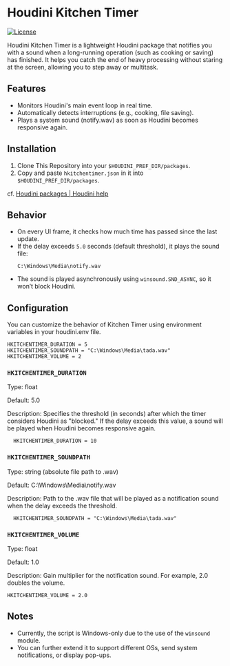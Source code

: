 # Houdini Kitchen Timer
[![License](https://img.shields.io/badge/License-Apache%202.0-blue.svg)](https://github.com/tanitta/hkitchentimer/blob/main/LICENSE)

Houdini Kitchen Timer is a lightweight Houdini package that notifies you with a sound when a long-running operation (such as cooking or saving) has finished.
It helps you catch the end of heavy processing without staring at the screen, allowing you to step away or multitask.

## Features

- Monitors Houdini's main event loop in real time.
- Automatically detects interruptions (e.g., cooking, file saving).
- Plays a system sound (notify.wav) as soon as Houdini becomes responsive again.

## Installation

1. Clone This Repository into your `$HOUDINI_PREF_DIR/packages`.
2. Copy and paste `hkitchentimer.json` in it into `$HOUDINI_PREF_DIR/packages`.

cf. [Houdini packages | Houdini help](https://www.sidefx.com/docs/houdini/ref/plugins.html)

## Behavior

- On every UI frame, it checks how much time has passed since the last update.
- If the delay exceeds `5.0` seconds (default threshold), it plays the sound file:
  ```
  C:\Windows\Media\notify.wav
  ```
- The sound is played asynchronously using `winsound.SND_ASYNC`, so it won’t block Houdini.

## Configuration

You can customize the behavior of Kitchen Timer using environment variables in your houdini.env file.

```
HKITCHENTIMER_DURATION = 5
HKITCHENTIMER_SOUNDPATH = "C:\Windows\Media\tada.wav"
HKITCHENTIMER_VOLUME = 2
```

### `HKITCHENTIMER_DURATION`
Type: float

Default: 5.0

Description:
Specifies the threshold (in seconds) after which the timer considers Houdini as "blocked."
If the delay exceeds this value, a sound will be played when Houdini becomes responsive again.

```
  HKITCHENTIMER_DURATION = 10
```

### `HKITCHENTIMER_SOUNDPATH`
Type: string (absolute file path to .wav)

Default: C:\Windows\Media\notify.wav

Description:
Path to the .wav file that will be played as a notification sound when the delay exceeds the threshold.

```
  HKITCHENTIMER_SOUNDPATH = "C:\Windows\Media\tada.wav"
```

### `HKITCHENTIMER_VOLUME`
Type: float

Default: 1.0

Description:
Gain multiplier for the notification sound. For example, 2.0 doubles the volume.

```
HKITCHENTIMER_VOLUME = 2.0
```

## Notes

- Currently, the script is Windows-only due to the use of the `winsound` module.
- You can further extend it to support different OSs, send system notifications, or display pop-ups.

